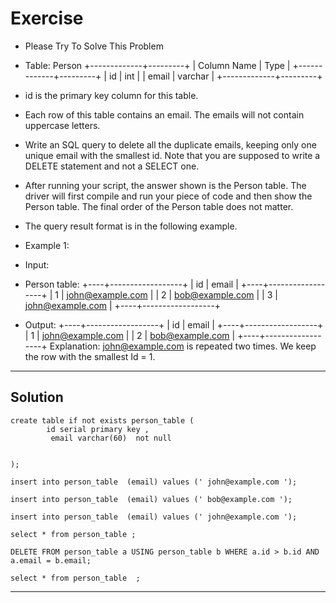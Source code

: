 
# Exercise 

- Please Try To Solve This Problem
- Table: Person
+-------------+---------+ | Column Name | Type | +-------------+---------+ | id | int | | email | varchar | +-------------+---------+

- id is the primary key column for this table.
- Each row of this table contains an email. The emails will not contain uppercase letters.
- Write an SQL query to delete all the duplicate emails, keeping only one unique email with the smallest id. Note that you are supposed to write a DELETE statement and not a SELECT one.
- After running your script, the answer shown is the Person table. The driver will first compile and run your piece of code and then show the Person table. The final order of the Person table does not matter.

- The query result format is in the following example.
- Example 1:
- Input:
- Person table: +----+------------------+ | id | email | +----+------------------+ | 1 | john@example.com | | 2 | bob@example.com | | 3 | john@example.com | +----+------------------+

- Output:
+----+------------------+ | id | email | +----+------------------+ | 1 | john@example.com | | 2 | bob@example.com | +----+------------------+ Explanation: john@example.com is repeated two times. We keep the row with the smallest Id = 1.

_________________________________________________________________________________________________________________

## Solution

```
create table if not exists person_table (
		id serial primary key ,
	     email varchar(60)  not null 

	
);

insert into person_table  (email) values (' john@example.com ');

insert into person_table  (email) values (' bob@example.com ');

insert into person_table  (email) values (' john@example.com ');

select * from person_table ;

DELETE FROM person_table a USING person_table b WHERE a.id > b.id AND a.email = b.email;

select * from person_table  ;

```

________________________________________________________________________________________________________________


